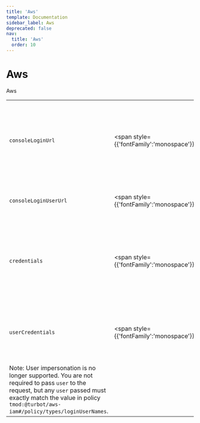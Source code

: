 ```yaml
---
title: 'Aws'
template: Documentation
sidebar_label: Aws
deprecated: false
nav:
  title: 'Aws'
  order: 10
---
```


# Aws

<div style={{'fontFamily':'monospace'}}><span style={{'fontSize':'1.5rem','fontWeight':500}}>Aws</span></div>





| | | |
| -- | -- | -- |
| `consoleLoginUrl` | <span style={{'fontFamily':'monospace'}}><a href="/guardrails/docs/reference/graphql/scalar/String">String</a></span> | Generate an AWS console login URL for the AWS `account` (AKA), `permissionType` (AKA), `permissionLevel` (AKA) and optional custom `role`. |
| `consoleLoginUserUrl` | <span style={{'fontFamily':'monospace'}}><a href="/guardrails/docs/reference/graphql/scalar/String">String</a></span> | Generate an AWS console login URL for the AWS `account` (AKA). |
| `credentials` | <span style={{'fontFamily':'monospace'}}><a href="/guardrails/docs/reference/graphql/object/AwsCredentials">AwsCredentials</a></span> | Generate temporary credentials for the AWS `account` (AKA), `permissionType` (AKA), `permissionLevel` (AKA) and optional custom `role`. |
| `userCredentials` | <span style={{'fontFamily':'monospace'}}><a href="/guardrails/docs/reference/graphql/object/AwsCredentials">AwsCredentials</a></span> | Generate temporary credentials for the AWS `account` (AKA) for the current user in user mode.
Note: User impersonation is no longer supported. You are not required to pass `user` to the request, but any `user` passed must exactly match the value in policy `tmod:@turbot/aws-iam#/policy/types/loginUserNames`. |